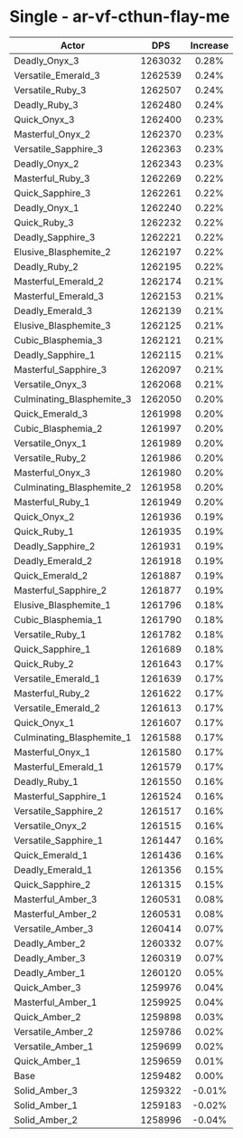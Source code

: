 # Single - ar-vf-cthun-flay-me
| Actor | DPS | Increase |
|---|:---:|:---:|
|Deadly_Onyx_3|1263032|0.28%|
|Versatile_Emerald_3|1262539|0.24%|
|Versatile_Ruby_3|1262507|0.24%|
|Deadly_Ruby_3|1262480|0.24%|
|Quick_Onyx_3|1262400|0.23%|
|Masterful_Onyx_2|1262370|0.23%|
|Versatile_Sapphire_3|1262363|0.23%|
|Deadly_Onyx_2|1262343|0.23%|
|Masterful_Ruby_3|1262269|0.22%|
|Quick_Sapphire_3|1262261|0.22%|
|Deadly_Onyx_1|1262240|0.22%|
|Quick_Ruby_3|1262232|0.22%|
|Deadly_Sapphire_3|1262221|0.22%|
|Elusive_Blasphemite_2|1262197|0.22%|
|Deadly_Ruby_2|1262195|0.22%|
|Masterful_Emerald_2|1262174|0.21%|
|Masterful_Emerald_3|1262153|0.21%|
|Deadly_Emerald_3|1262139|0.21%|
|Elusive_Blasphemite_3|1262125|0.21%|
|Cubic_Blasphemia_3|1262121|0.21%|
|Deadly_Sapphire_1|1262115|0.21%|
|Masterful_Sapphire_3|1262097|0.21%|
|Versatile_Onyx_3|1262068|0.21%|
|Culminating_Blasphemite_3|1262050|0.20%|
|Quick_Emerald_3|1261998|0.20%|
|Cubic_Blasphemia_2|1261997|0.20%|
|Versatile_Onyx_1|1261989|0.20%|
|Versatile_Ruby_2|1261986|0.20%|
|Masterful_Onyx_3|1261980|0.20%|
|Culminating_Blasphemite_2|1261958|0.20%|
|Masterful_Ruby_1|1261949|0.20%|
|Quick_Onyx_2|1261936|0.19%|
|Quick_Ruby_1|1261935|0.19%|
|Deadly_Sapphire_2|1261931|0.19%|
|Deadly_Emerald_2|1261918|0.19%|
|Quick_Emerald_2|1261887|0.19%|
|Masterful_Sapphire_2|1261877|0.19%|
|Elusive_Blasphemite_1|1261796|0.18%|
|Cubic_Blasphemia_1|1261790|0.18%|
|Versatile_Ruby_1|1261782|0.18%|
|Quick_Sapphire_1|1261689|0.18%|
|Quick_Ruby_2|1261643|0.17%|
|Versatile_Emerald_1|1261639|0.17%|
|Masterful_Ruby_2|1261622|0.17%|
|Versatile_Emerald_2|1261613|0.17%|
|Quick_Onyx_1|1261607|0.17%|
|Culminating_Blasphemite_1|1261588|0.17%|
|Masterful_Onyx_1|1261580|0.17%|
|Masterful_Emerald_1|1261579|0.17%|
|Deadly_Ruby_1|1261550|0.16%|
|Masterful_Sapphire_1|1261524|0.16%|
|Versatile_Sapphire_2|1261517|0.16%|
|Versatile_Onyx_2|1261515|0.16%|
|Versatile_Sapphire_1|1261447|0.16%|
|Quick_Emerald_1|1261436|0.16%|
|Deadly_Emerald_1|1261356|0.15%|
|Quick_Sapphire_2|1261315|0.15%|
|Masterful_Amber_3|1260531|0.08%|
|Masterful_Amber_2|1260531|0.08%|
|Versatile_Amber_3|1260414|0.07%|
|Deadly_Amber_2|1260332|0.07%|
|Deadly_Amber_3|1260319|0.07%|
|Deadly_Amber_1|1260120|0.05%|
|Quick_Amber_3|1259976|0.04%|
|Masterful_Amber_1|1259925|0.04%|
|Quick_Amber_2|1259898|0.03%|
|Versatile_Amber_2|1259786|0.02%|
|Versatile_Amber_1|1259699|0.02%|
|Quick_Amber_1|1259659|0.01%|
|Base|1259482|0.00%|
|Solid_Amber_3|1259322|-0.01%|
|Solid_Amber_1|1259183|-0.02%|
|Solid_Amber_2|1258996|-0.04%|

